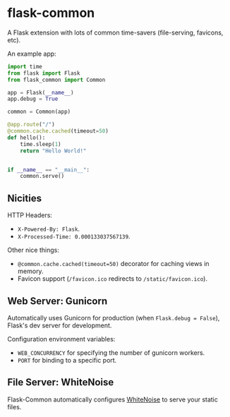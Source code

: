 # flask-common
A Flask extension with lots of common time-savers (file-serving, favicons, etc).


An example app:

```python
import time
from flask import Flask
from flask_common import Common

app = Flask(__name__)
app.debug = True

common = Common(app)

@app.route("/")
@common.cache.cached(timeout=50)
def hello():
    time.sleep(1)
    return "Hello World!"


if __name__ == "__main__":
    common.serve()
```

## Nicities

HTTP Headers:

- `X-Powered-By: Flask`.
- `X-Processed-Time: 0.000133037567139`.

Other nice things:

- `@common.cache.cached(timeout=50)` decorator for caching views in memory. 
- Favicon support (`/favicon.ico` redirects to `/static/favicon.ico`).

## Web Server: Gunicorn

Automatically uses Gunicorn for production (when `Flask.debug = False`), Flask's dev server for development. 

Configuration environment variables:

- `WEB_CONCURRENCY` for specifying the number of gunicorn workers. 
-  `PORT` for binding to a specific port. 

## File Server: WhiteNoise

Flask-Common automatically configures [WhiteNoise](http://whitenoise.evans.io) to serve your static files.
